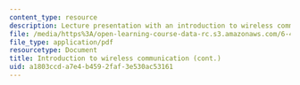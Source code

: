 ```yaml
---
content_type: resource
description: Lecture presentation with an introduction to wireless communication.
file: /media/https%3A/open-learning-course-data-rc.s3.amazonaws.com/6-450-principles-of-digital-communication-i-fall-2009/a1803ccda7e4b4592faf3e530ac53161_MIT6_450F09_slide20.pdf
file_type: application/pdf
resourcetype: Document
title: Introduction to wireless communication (cont.)
uid: a1803ccd-a7e4-b459-2faf-3e530ac53161
---
```

